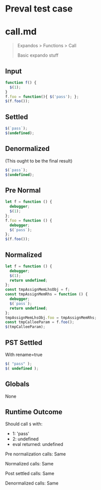 # Preval test case

# call.md

> Expandos > Functions > Call
>
> Basic expando stuff

## Input

`````js filename=intro
function f() {
  $(1);
}
f.foo = function(){ $('pass'); };
$(f.foo());
`````

## Settled


`````js filename=intro
$(`pass`);
$(undefined);
`````

## Denormalized
(This ought to be the final result)

`````js filename=intro
$(`pass`);
$(undefined);
`````

## Pre Normal


`````js filename=intro
let f = function () {
  debugger;
  $(1);
};
f.foo = function () {
  debugger;
  $(`pass`);
};
$(f.foo());
`````

## Normalized


`````js filename=intro
let f = function () {
  debugger;
  $(1);
  return undefined;
};
const tmpAssignMemLhsObj = f;
const tmpAssignMemRhs = function () {
  debugger;
  $(`pass`);
  return undefined;
};
tmpAssignMemLhsObj.foo = tmpAssignMemRhs;
const tmpCalleeParam = f.foo();
$(tmpCalleeParam);
`````

## PST Settled
With rename=true

`````js filename=intro
$( "pass" );
$( undefined );
`````

## Globals

None

## Runtime Outcome

Should call `$` with:
 - 1: 'pass'
 - 2: undefined
 - eval returned: undefined

Pre normalization calls: Same

Normalized calls: Same

Post settled calls: Same

Denormalized calls: Same

